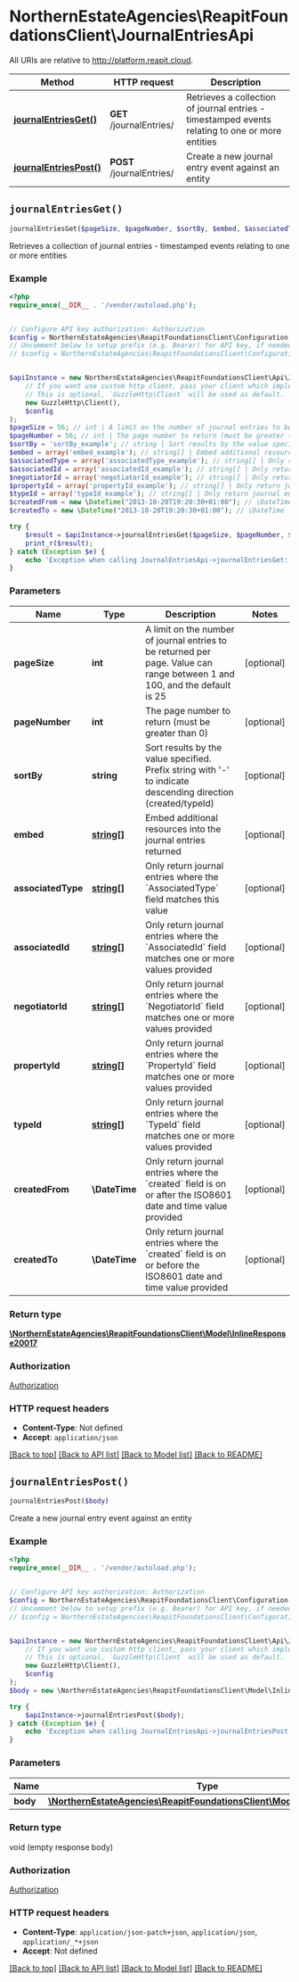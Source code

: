 # NorthernEstateAgencies\ReapitFoundationsClient\JournalEntriesApi

All URIs are relative to http://platform.reapit.cloud.

Method | HTTP request | Description
------------- | ------------- | -------------
[**journalEntriesGet()**](JournalEntriesApi.md#journalEntriesGet) | **GET** /journalEntries/ | Retrieves a collection of journal entries - timestamped events relating to one or more entities
[**journalEntriesPost()**](JournalEntriesApi.md#journalEntriesPost) | **POST** /journalEntries/ | Create a new journal entry event against an entity


## `journalEntriesGet()`

```php
journalEntriesGet($pageSize, $pageNumber, $sortBy, $embed, $associatedType, $associatedId, $negotiatorId, $propertyId, $typeId, $createdFrom, $createdTo): \NorthernEstateAgencies\ReapitFoundationsClient\Model\InlineResponse20017
```

Retrieves a collection of journal entries - timestamped events relating to one or more entities

### Example

```php
<?php
require_once(__DIR__ . '/vendor/autoload.php');


// Configure API key authorization: Authorization
$config = NorthernEstateAgencies\ReapitFoundationsClient\Configuration::getDefaultConfiguration()->setApiKey('Authorization', 'YOUR_API_KEY');
// Uncomment below to setup prefix (e.g. Bearer) for API key, if needed
// $config = NorthernEstateAgencies\ReapitFoundationsClient\Configuration::getDefaultConfiguration()->setApiKeyPrefix('Authorization', 'Bearer');


$apiInstance = new NorthernEstateAgencies\ReapitFoundationsClient\Api\JournalEntriesApi(
    // If you want use custom http client, pass your client which implements `GuzzleHttp\ClientInterface`.
    // This is optional, `GuzzleHttp\Client` will be used as default.
    new GuzzleHttp\Client(),
    $config
);
$pageSize = 56; // int | A limit on the number of journal entries to be returned per page. Value can range between 1 and 100, and the default is 25
$pageNumber = 56; // int | The page number to return (must be greater than 0)
$sortBy = 'sortBy_example'; // string | Sort results by the value specified. Prefix string with '-' to indicate descending direction (created/typeId)
$embed = array('embed_example'); // string[] | Embed additional resources into the journal entries returned
$associatedType = array('associatedType_example'); // string[] | Only return journal entries where the `AssociatedType` field matches this value
$associatedId = array('associatedId_example'); // string[] | Only return journal entries where the `AssociatedId` field matches one or more values provided
$negotiatorId = array('negotiatorId_example'); // string[] | Only return journal entries where the `NegotiatorId` field matches one or more values provided
$propertyId = array('propertyId_example'); // string[] | Only return journal entries where the `PropertyId` field matches one or more values provided
$typeId = array('typeId_example'); // string[] | Only return journal entries where the `TypeId` field matches one or more values provided
$createdFrom = new \DateTime("2013-10-20T19:20:30+01:00"); // \DateTime | Only return journal entries where the `created` field is on or after the ISO8601 date and time value provided
$createdTo = new \DateTime("2013-10-20T19:20:30+01:00"); // \DateTime | Only return journal entries where the `created` field is on or before the ISO8601 date and time value provided

try {
    $result = $apiInstance->journalEntriesGet($pageSize, $pageNumber, $sortBy, $embed, $associatedType, $associatedId, $negotiatorId, $propertyId, $typeId, $createdFrom, $createdTo);
    print_r($result);
} catch (Exception $e) {
    echo 'Exception when calling JournalEntriesApi->journalEntriesGet: ', $e->getMessage(), PHP_EOL;
}
```

### Parameters

Name | Type | Description  | Notes
------------- | ------------- | ------------- | -------------
 **pageSize** | **int**| A limit on the number of journal entries to be returned per page. Value can range between 1 and 100, and the default is 25 | [optional]
 **pageNumber** | **int**| The page number to return (must be greater than 0) | [optional]
 **sortBy** | **string**| Sort results by the value specified. Prefix string with &#39;-&#39; to indicate descending direction (created/typeId) | [optional]
 **embed** | [**string[]**](../Model/string.md)| Embed additional resources into the journal entries returned | [optional]
 **associatedType** | [**string[]**](../Model/string.md)| Only return journal entries where the &#x60;AssociatedType&#x60; field matches this value | [optional]
 **associatedId** | [**string[]**](../Model/string.md)| Only return journal entries where the &#x60;AssociatedId&#x60; field matches one or more values provided | [optional]
 **negotiatorId** | [**string[]**](../Model/string.md)| Only return journal entries where the &#x60;NegotiatorId&#x60; field matches one or more values provided | [optional]
 **propertyId** | [**string[]**](../Model/string.md)| Only return journal entries where the &#x60;PropertyId&#x60; field matches one or more values provided | [optional]
 **typeId** | [**string[]**](../Model/string.md)| Only return journal entries where the &#x60;TypeId&#x60; field matches one or more values provided | [optional]
 **createdFrom** | **\DateTime**| Only return journal entries where the &#x60;created&#x60; field is on or after the ISO8601 date and time value provided | [optional]
 **createdTo** | **\DateTime**| Only return journal entries where the &#x60;created&#x60; field is on or before the ISO8601 date and time value provided | [optional]

### Return type

[**\NorthernEstateAgencies\ReapitFoundationsClient\Model\InlineResponse20017**](../Model/InlineResponse20017.md)

### Authorization

[Authorization](../../README.md#Authorization)

### HTTP request headers

- **Content-Type**: Not defined
- **Accept**: `application/json`

[[Back to top]](#) [[Back to API list]](../../README.md#endpoints)
[[Back to Model list]](../../README.md#models)
[[Back to README]](../../README.md)

## `journalEntriesPost()`

```php
journalEntriesPost($body)
```

Create a new journal entry event against an entity

### Example

```php
<?php
require_once(__DIR__ . '/vendor/autoload.php');


// Configure API key authorization: Authorization
$config = NorthernEstateAgencies\ReapitFoundationsClient\Configuration::getDefaultConfiguration()->setApiKey('Authorization', 'YOUR_API_KEY');
// Uncomment below to setup prefix (e.g. Bearer) for API key, if needed
// $config = NorthernEstateAgencies\ReapitFoundationsClient\Configuration::getDefaultConfiguration()->setApiKeyPrefix('Authorization', 'Bearer');


$apiInstance = new NorthernEstateAgencies\ReapitFoundationsClient\Api\JournalEntriesApi(
    // If you want use custom http client, pass your client which implements `GuzzleHttp\ClientInterface`.
    // This is optional, `GuzzleHttp\Client` will be used as default.
    new GuzzleHttp\Client(),
    $config
);
$body = new \NorthernEstateAgencies\ReapitFoundationsClient\Model\InlineObject22(); // \NorthernEstateAgencies\ReapitFoundationsClient\Model\InlineObject22

try {
    $apiInstance->journalEntriesPost($body);
} catch (Exception $e) {
    echo 'Exception when calling JournalEntriesApi->journalEntriesPost: ', $e->getMessage(), PHP_EOL;
}
```

### Parameters

Name | Type | Description  | Notes
------------- | ------------- | ------------- | -------------
 **body** | [**\NorthernEstateAgencies\ReapitFoundationsClient\Model\InlineObject22**](../Model/InlineObject22.md)|  | [optional]

### Return type

void (empty response body)

### Authorization

[Authorization](../../README.md#Authorization)

### HTTP request headers

- **Content-Type**: `application/json-patch+json`, `application/json`, `application/_*+json`
- **Accept**: Not defined

[[Back to top]](#) [[Back to API list]](../../README.md#endpoints)
[[Back to Model list]](../../README.md#models)
[[Back to README]](../../README.md)
